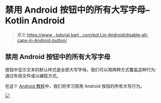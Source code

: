 # 禁用 Android 按钮中的所有大写字母–Kotlin Android

> 原文:[https://www . tutorial kart . com/kot Lin-Android/disable-all-caps-in-Android-button/](https://www.tutorialkart.com/kotlin-android/disable-all-caps-in-android-button/)

## 禁用 Android 按钮中的所有大写字母

按钮中显示文本的默认样式是全部大写字母。我们可以用两种方式覆盖这种行为:通过布局文件或以编程方式。

在这个 [Android 教程](https://www.tutorialkart.com/kotlin-android-tutorial/)中，我们将学习禁用 Android 按钮的所有大写行为。

[![](../Images/925da31b32d6bc3827932f6c8afb11bb.png)](https://www.tutorialkart.com/)